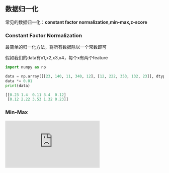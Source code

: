 ## 数据归一化

常见的数据归一化：**constant factor normalization,min-max,z-score**


### Constant Factor Normalization

最简单的归一化方法，将所有数据除以一个常数即可

假如我们的data有x1,x2,x3,x4，每个x有两个feature
```python
import numpy as np

data = np.array([[23, 140, 11, 340, 12], [12, 222, 353, 132, 23]], dtype=float)
data *= 0.01
print(data)

[[0.23 1.4  0.11 3.4  0.12]
 [0.12 2.22 3.53 1.32 0.23]]
```

### Min-Max

![](http://latex.codecogs.com/gif.latex?x'=(x-min)/(max-min))